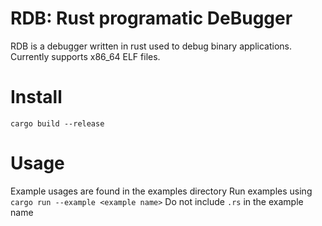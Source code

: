 # RDB: Rust programatic DeBugger

RDB is a debugger written in rust used to debug binary applications.
Currently supports x86_64 ELF files.

# Install
```cargo build --release```

# Usage
Example usages are found in the examples directory
Run examples using ```cargo run --example <example name>```
Do not include ```.rs``` in the example name
